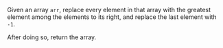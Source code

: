 Given an array `arr`, replace every element in that array with the greatest element among the elements to its right, and replace the last element with `-1`.

After doing so, return the array.